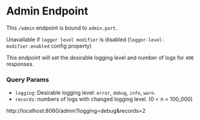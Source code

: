 # Admin Endpoint

This `/admin` endpoint is bound to `admin.port`.

Unavailable if `logger level modifier` is disabled (`logger-level-modifier.enabled` config property)

This endpoint will set the desirable logging level and number of logs for `400` responses.

### Query Params

- `logging`: Desirable logging level: `error`, `debug`, `info`, `warn`.
- `records`: numbers of logs with changed logging level. (0 < n < 100_000)

http://localhost:8060/admin?logging=debug&records=2
